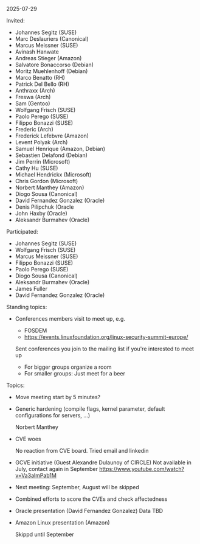 2025-07-29

Invited:
- Johannes Segitz (SUSE)
- Marc Deslauriers (Canonical)
- Marcus Meissner (SUSE)
- Avinash Hanwate
- Andreas Stieger (Amazon)
- Salvatore Bonaccorso (Debian)
- Moritz Muehlenhoff (Debian)
- Marco Benatto (RH)
- Patrick Del Bello (RH)
- Anthraxx (Arch)
- Freswa (Arch)
- Sam (Gentoo)
- Wolfgang Frisch (SUSE)
- Paolo Perego (SUSE)
- Filippo Bonazzi (SUSE)
- Frederic (Arch)
- Frederick Lefebvre (Amazon)
- Levent Polyak (Arch)
- Samuel Henrique (Amazon, Debian)
- Sebastien Delafond (Debian)
- Jim Perrin (Microsoft)
- Cathy Hu (SUSE)
- Michael Hendrickx (Microsoft)
- Chris Gordon (Microsoft)
- Norbert Manthey (Amazon)
- Diogo Sousa (Canonical)
- David Fernandez Gonzalez (Oracle)
- Denis Pilipchuk (Oracle
- John Haxby (Oracle)
- Aleksandr Burmahev (Oracle)

Participated:
- Johannes Segitz (SUSE)
- Wolfgang Frisch (SUSE)
- Marcus Meissner (SUSE)
- Filippo Bonazzi (SUSE)
- Paolo Perego (SUSE)
- Diogo Sousa (Canonical)
- Aleksandr Burmahev (Oracle)
- James Fuller
- David Fernandez Gonzalez (Oracle)

Standing topics:

- Conferences members visit to meet up, e.g.
  - FOSDEM
  - https://events.linuxfoundation.org/linux-security-summit-europe/

  Sent conferences you join to the mailing list if you're interested to meet up

  - For bigger groups organize a room
  - For smaller groups: Just meet for a beer

Topics:

- Move meeting start by 5 minutes?

- Generic hardening (compile flags, kernel parameter, default configurations for servers, ...)

  Norbert Manthey

- CVE woes

  No reaction from CVE board. Tried email and linkedin

- GCVE initiative (Guest Alexandre Dulaunoy of CIRCLE)
  Not available in July, contact again in September
  https://www.youtube.com/watch?v=Va3almPab1M

- Next meeting: September, August will be skipped

- Combined efforts to score the CVEs and check affectedness

- Oracle presentation (David Fernandez Gonzalez)
  Data TBD

- Amazon Linux presentation (Amazon)

  Skippd until September
